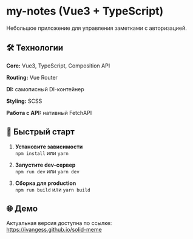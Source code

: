 # my-notes (Vue3 + TypeScript)

Небольшое приложение для управления заметками с авторизацией.

## 🛠 Технологии
**Core:** Vue3, TypeScript, Composition API

**Routing:** Vue Router

**DI:** самописный DI-контейнер

**Styling:** SCSS

**Работа с API:** нативный FetchAPI

## 🚀 Быстрый старт
1. **Установите зависимости**  
   `npm install` или `yarn`

2. **Запустите dev-сервер**  
   `npm run dev` или `yarn dev`

3. **Сборка для production**  
   `npm run build` или `yarn build`

## 🌐 Демо
Актуальная версия доступна по ссылке:  
https://ivangess.github.io/solid-meme
